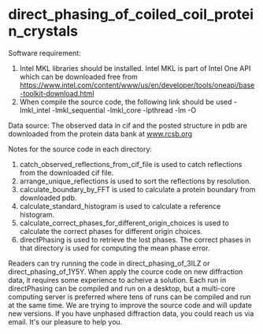 # direct_phasing_of_coiled_coil_protein_crystals
Software requirement:
1. Intel MKL libraries should be installed. Intel MKL is part of Intel One API which can be downloaded free 
from https://www.intel.com/content/www/us/en/developer/tools/oneapi/base-toolkit-download.html
2. When compile the source code, the following link should be used 
    -lmkl_intel -lmkl_sequential -lmkl_core -lpthread -lm -O

Data source:
The observed data in cif and the posted structure in pdb are downloaded from the protein data bank at www.rcsb.org

Notes for the source code in each directory:
1. catch_observed_reflections_from_cif_file is used to catch reflections from the downloaded cif file.
2. arrange_unique_reflections is used to sort the reflections by resolution.
3. calculate_boundary_by_FFT is used to calculate a protein boundary from downloaded pdb.
4. calculate_standard_histogram is used to calculate a reference histogram.
5. calculate_correct_phases_for_different_origin_choices is used to calculate the correct phases for different origin choices.
6. directPhasing is used to retrieve the lost phases. The correct phases in that directory is used for computing the mean phase error.

Readers can try running the code in direct_phasing_of_3ILZ or direct_phasing_of_1Y5Y. When apply the cource code on new diffraction data, it requires some experience to acheive a solution. Each run in directPhasing can be compiled and run on a desktop, but a multi-core computing server is preferred where tens of runs can be compiled and run at the same time.
We are trying to improve the source code and will update new versions. If you have unphased diffraction data, 
you could reach us via email. It's our pleasure to help you.
